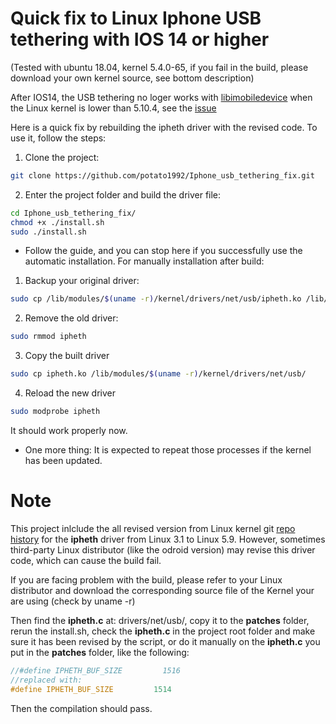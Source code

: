 # Quick fix to Linux Iphone USB tethering with IOS 14 or higher
(Tested with ubuntu 18.04, kernel 5.4.0-65, if you fail in the build, please download your own kernel source, see bottom description)

After IOS14, the USB tethering no loger works with [libimobiledevice](https://github.com/libimobiledevice/libimobiledevice) when the Linux kernel is lower than 5.10.4, see the [issue](https://github.com/libimobiledevice/libimobiledevice/issues/1038)

Here is a quick fix by rebuilding the ipheth driver with the revised code. To use it, follow the steps:

1. Clone the project:
```bash
git clone https://github.com/potato1992/Iphone_usb_tethering_fix.git
```
2. Enter the project folder and build the driver file:
```bash
cd Iphone_usb_tethering_fix/
chmod +x ./install.sh
sudo ./install.sh
```
- Follow the guide, and you can stop here if you successfully use the automatic installation.
For manually installation after build:
1. Backup your original driver:
```bash
sudo cp /lib/modules/$(uname -r)/kernel/drivers/net/usb/ipheth.ko /lib/modules/$(uname -r)/kernel/drivers/net/usb/ipheth.ko.bak
```
2. Remove the old driver:
```bash
sudo rmmod ipheth
```
3. Copy the built driver
```bash
sudo cp ipheth.ko /lib/modules/$(uname -r)/kernel/drivers/net/usb/
```
4. Reload the new driver
```bash
sudo modprobe ipheth
```

It should work properly now.

- One more thing:
It is expected to repeat those processes if the kernel has been updated.

# Note
This project inlclude the all revised version from Linux kernel git [repo history](https://github.com/torvalds/linux/commits/master/drivers/net/usb/ipheth.c) for the **ipheth** driver from Linux 3.1 to Linux 5.9. However, sometimes third-party Linux distributor (like the odroid version) may revise this driver code, which can cause the build fail.

If you are facing problem with the build, please refer to your Linux distributor and download the corresponding source file of the Kernel your are using (check by uname -r)

Then find the **ipheth.c**  at: drivers/net/usb/, copy it to the **patches** folder, rerun the install.sh, check the **ipheth.c** in the project root folder and make sure it has been revised by the script, or do it manually on the **ipheth.c** you put in the **patches** folder, like the following:
```C
//#define IPHETH_BUF_SIZE         1516
//replaced with:
#define IPHETH_BUF_SIZE         1514
```
Then the compilation should pass.

